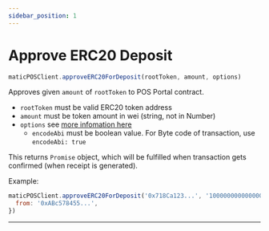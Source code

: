 ```yaml
---
sidebar_position: 1
---
```


# Approve ERC20 Deposit

```js
maticPOSClient.approveERC20ForDeposit(rootToken, amount, options)
```

Approves given `amount` of `rootToken` to POS Portal contract.

- `rootToken` must be valid ERC20 token address
- `amount` must be token amount in wei (string, not in Number)
- `options` see [more infomation here](#approveERC20TokensForDeposit)
  - `encodeAbi` must be boolean value. For Byte code of transaction, use `encodeAbi: true`

This returns `Promise` object, which will be fulfilled when transaction gets confirmed (when receipt is generated).

Example:

```js
maticPOSClient.approveERC20ForDeposit('0x718Ca123...', '1000000000000000000', {
  from: '0xABc578455...',
})
```

---
